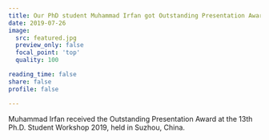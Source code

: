 ```yaml
---
title: Our PhD student Muhammad Irfan got Outstanding Presentation Award
date: 2019-07-26
image:
  src: featured.jpg
  preview_only: false
  focal_point: 'top'
  quality: 100

reading_time: false
share: false
profile: false

---
```

Muhammad Irfan received the Outstanding Presentation Award at the 13th Ph.D. Student Workshop 2019, held in Suzhou, China.
<!--more-->
